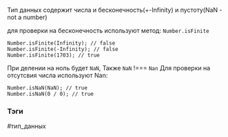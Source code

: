 
Тип данных содержит числа и бесконечность(+-Infinity) и пустоту(NaN - not a number)

для проверки на бесконечность используют метод: 
`Number.isFinite`

```
Number.isFinite(Infinity); // false
Number.isFinite(-Infinity); // false
Number.isFinite(1703); // true
```


При делении на ноль будет `NaN`, Также `NaN` !=== `Nan`
Для проверки на отсутсвия числа используют Nan:

```
Number.isNaN(NaN); // true
Number.isNaN(0 / 0); // true
```






### Тэги

#тип_данных 